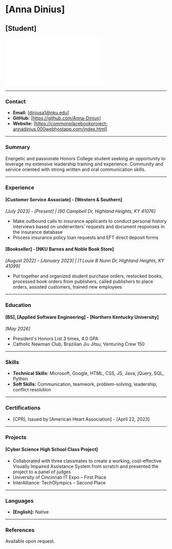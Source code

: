 # [Anna Dinius]
## [Student]
![portrait of Anna Dinius]("https://github.com/NicholasCaporusso/NKU-ASE220-assignment-01/blob/2024-spring/students/Anna_Dinius.md)

---

### Contact
- **Email:** [diniusa1@nku.edu]
- **GitHub:** [https://github.com/Anna-Dinius]
- **Website:** [https://commonplacebookproject-annadinius.000webhostapp.com/index.html]

---

### Summary
Energetic and passionate Honors College student seeking an opportunity to leverage my extensive leadership training and experience. Community and service oriented with strong written and oral communication skills.

---

### Experience

#### [Customer Service Associate] - [Western & Southern]
*_[July 2023] - [Present] | [90 Campbell Dr, Highland Heights, KY 41076]_*
- Make outbound calls to insurance applicants to conduct personal history interviews based on underwriters’ requests and document responses in the insurance database
- Process insurance policy loan requests and EFT direct deposit forms

#### [Bookseller] - [NKU Barnes and Noble Book Store]
*_[August 2022] - [January 2023] | [1 Louie B Nunn Dr, Highland Heights, KY 41099]_*
- Put together and organized student purchase orders, restocked books, processed book orders from publishers, called publishers to place orders, assisted customers, trained new employees

---

### Education

#### [BS], [Applied Software Engineering] - [Northern Kentucky University]
*_[May 2026]_*
- President's Honors List 3 times, 4.0 GPA
- Catholic Newman Club, Brazilian Jiu Jitsu, Venturing Crew 150

---

### Skills
- **Technical Skills:** Microsoft, Google, HTML, CSS, JS, Java, jQuery, SQL, Python
- **Soft Skills:** Communication, teamwork, problem-solving, leadership, conflict resolution

---

### Certifications
- [CPR], Issued by [American Heart Association] - [April 22, 2023]

---

### Projects
#### [Cyber Science High School Class Project]
- Collaborated with three classmates to create a working, cost-effective Visually Impaired Assistance System from scratch and presented the project to a panel of judges
- University of Cincinnati IT Expo – First Place
- InterAlliance: TechOlympics – Second Place

---

### Languages
- **[English]:** Native

---

### References
Available upon request.
